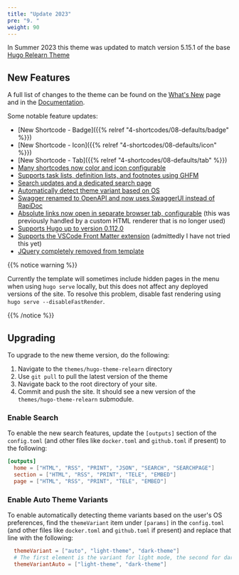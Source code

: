 ```yaml
---
title: "Update 2023"
pre: "9. "
weight: 90
---
```


In Summer 2023 this theme was updated to match version 5.15.1 of the base [Hugo Relearn Theme](https://github.com/McShelby/hugo-theme-relearn/releases/tag/5.15.1)

## New Features

A full list of changes to the theme can be found on the [What's New](https://mcshelby.github.io/hugo-theme-relearn/basics/migration/index.html) page and in the [Documentation](https://mcshelby.github.io/hugo-theme-relearn/basics/history/index.html).

Some notable feature updates:

* [New Shortcode - Badge]({{% relref "4-shortcodes/08-defaults/badge" %}})
* [New Shortcode - Icon]({{% relref "4-shortcodes/08-defaults/icon" %}})
* [New Shortcode - Tab]({{% relref "4-shortcodes/08-defaults/tab" %}})
* [Many shortcodes now color and icon configurable](https://mcshelby.github.io/hugo-theme-relearn/basics/migration/index.html#5100-2023-01-25)
* [Supports task lists, definition lists, and footnotes using GHFM](https://mcshelby.github.io/hugo-theme-relearn/basics/migration/index.html#580-2022-12-08)
* [Search updates and a dedicated search page](https://mcshelby.github.io/hugo-theme-relearn/basics/configuration/index.html#activate-search)
* [Automatically detect theme variant based on OS](https://mcshelby.github.io/hugo-theme-relearn/basics/customization/index.html#adjust-to-os-settings)
* [Swagger renamed to OpenAPI and now uses SwaggerUI instead of RapiDoc](https://mcshelby.github.io/hugo-theme-relearn/basics/migration/index.html#5130-2023-05-17)
* [Absolute links now open in separate browser tab, configurable](https://mcshelby.github.io/hugo-theme-relearn/basics/migration/index.html#590-2022-12-23) (this was previously handled by a custom HTML renderer that is no longer used)
* [Supports Hugo up to version 0.112.0](https://mcshelby.github.io/hugo-theme-relearn/basics/migration/index.html#5150-2023-05-25)
* [Supports the VSCode Front Matter extension](https://github.com/estruyf/vscode-front-matter) (admittedly I have not tried this yet)
* [JQuery completely removed from template](https://mcshelby.github.io/hugo-theme-relearn/basics/migration/index.html#5110-2023-02-07)

{{% notice warning %}}

Currently the template will sometimes include hidden pages in the menu when using `hugo serve` locally, but this does not affect any deployed versions of the site. To resolve this problem, disable fast rendering using `hugo serve --disableFastRender`. 

{{% /notice %}}

## Upgrading

To upgrade to the new theme version, do the following:

1. Navigate to the `themes/hugo-theme-relearn` directory
2. Use `git pull` to pull the latest version of the theme
3. Navigate back to the root directory of your site.
4. Commit and push the site. It should see a new version of the `themes/hugo-theme-relearn` submodule.

### Enable Search

To enable the new search features, update the `[outputs]` section of the `config.toml` (and other files like `docker.toml` and `github.toml` if present) to the following:
```toml
[outputs]
  home = ["HTML", "RSS", "PRINT", "JSON", "SEARCH", "SEARCHPAGE"]
  section = ["HTML", "RSS", "PRINT", "TELE", "EMBED"]
  page = ["HTML", "RSS", "PRINT", "TELE", "EMBED"]
```

### Enable Auto Theme Variants

To enable automatically detecting theme variants based on the user's OS preferences, find the `themeVariant` item under `[params]` in the `config.toml` (and other files like `docker.toml` and `github.toml` if present) and replace that line with the following:

```toml
  themeVariant = ["auto", "light-theme", "dark-theme"]
  # The first element is the variant for light mode, the second for dark mode
  themeVariantAuto = ["light-theme", "dark-theme"]
```